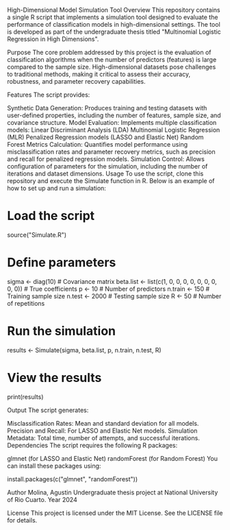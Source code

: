 High-Dimensional Model Simulation Tool
Overview
This repository contains a single R script that implements a simulation tool designed to evaluate the performance of classification models in high-dimensional settings. The tool is developed as part of the undergraduate thesis titled "Multinomial Logistic Regression in High Dimensions".

Purpose
The core problem addressed by this project is the evaluation of classification algorithms when the number of predictors (features) is large compared to the sample size. High-dimensional datasets pose challenges to traditional methods, making it critical to assess their accuracy, robustness, and parameter recovery capabilities.

Features
The script provides:

Synthetic Data Generation: Produces training and testing datasets with user-defined properties, including the number of features, sample size, and covariance structure.
Model Evaluation: Implements multiple classification models:
Linear Discriminant Analysis (LDA)
Multinomial Logistic Regression (MLR)
Penalized Regression models (LASSO and Elastic Net)
Random Forest
Metrics Calculation: Quantifies model performance using misclassification rates and parameter recovery metrics, such as precision and recall for penalized regression models.
Simulation Control: Allows configuration of parameters for the simulation, including the number of iterations and dataset dimensions.
Usage
To use the script, clone this repository and execute the Simulate function in R. Below is an example of how to set up and run a simulation:

# Load the script
source("Simulate.R")

# Define parameters
sigma <- diag(10)  # Covariance matrix
beta.list <- list(c(1, 0, 0, 0, 0, 0, 0, 0, 0, 0))  # True coefficients
p <- 10            # Number of predictors
n.train <- 150     # Training sample size
n.test <- 2000     # Testing sample size
R <- 50            # Number of repetitions

# Run the simulation
results <- Simulate(sigma, beta.list, p, n.train, n.test, R)

# View the results
print(results)

Output
The script generates:

Misclassification Rates: Mean and standard deviation for all models.
Precision and Recall: For LASSO and Elastic Net models.
Simulation Metadata: Total time, number of attempts, and successful iterations.
Dependencies
The script requires the following R packages:

glmnet (for LASSO and Elastic Net)
randomForest (for Random Forest)
You can install these packages using:

install.packages(c("glmnet", "randomForest"))

Author
Molina, Agustin
Undergraduate thesis project at National University of Rio Cuarto.
Year
2024

License
This project is licensed under the MIT License. See the LICENSE file for details.
